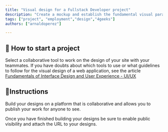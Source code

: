 ```yaml
---
title: "Visual design for a Fullstack Developer project"
description: "Create a mockup and establish the fundamental visual parameters that will guide the development of your fullstack web application."
tags: ["project", "employment","design","4geeks"]
authors: ["arnaldoperez"]

---
```


<onlyfor saas="true" withBanner="false">

## 🌱 How to start a project

Select a collaborative tool to work on the design of your site with your teammates. If you have doubts about which tools to use or what guidelines to follow for the visual design of a web application, see the article [Fundamentals of Interface Design and User Experience - UI/UX](https://4geeks.com/lesson/uiux-design-interface-user-experience)

</onlyfor>

## 📝Instructions

Build your designs on a platform that is collaborative and allows you to publish your work for anyone to see.

Once you have finished building your designs be sure to enable public visibility and attach the URL to your designs.
